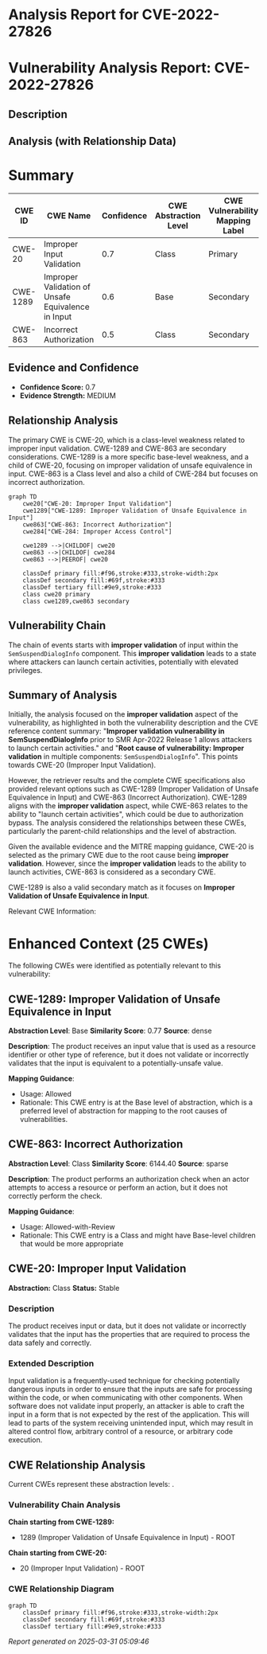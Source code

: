 # Analysis Report for CVE-2022-27826

# Vulnerability Analysis Report: CVE-2022-27826

## Description



## Analysis (with Relationship Data)

# Summary
| CWE ID | CWE Name | Confidence | CWE Abstraction Level | CWE Vulnerability Mapping Label | CWE-Vulnerability Mapping Notes |
|---|---|---|---|---|---|
| CWE-20 | Improper Input Validation | 0.7 | Class | Primary | Discouraged |
| CWE-1289 | Improper Validation of Unsafe Equivalence in Input | 0.6 | Base | Secondary | Allowed |
| CWE-863 | Incorrect Authorization | 0.5 | Class | Secondary | Allowed-with-Review |

## Evidence and Confidence

*   **Confidence Score:** 0.7
*   **Evidence Strength:** MEDIUM

## Relationship Analysis
The primary CWE is CWE-20, which is a class-level weakness related to improper input validation. CWE-1289 and CWE-863 are secondary considerations. CWE-1289 is a more specific base-level weakness, and a child of CWE-20, focusing on improper validation of unsafe equivalence in input. CWE-863 is a Class level and also a child of CWE-284 but focuses on incorrect authorization.

```mermaid
graph TD
    cwe20["CWE-20: Improper Input Validation"]
    cwe1289["CWE-1289: Improper Validation of Unsafe Equivalence in Input"]
    cwe863["CWE-863: Incorrect Authorization"]
    cwe284["CWE-284: Improper Access Control"]

    cwe1289 -->|CHILDOF| cwe20
    cwe863 -->|CHILDOF| cwe284
    cwe863 -->|PEEROF| cwe20
    
    classDef primary fill:#f96,stroke:#333,stroke-width:2px
    classDef secondary fill:#69f,stroke:#333
    classDef tertiary fill:#9e9,stroke:#333
    class cwe20 primary
    class cwe1289,cwe863 secondary
```

## Vulnerability Chain
The chain of events starts with **improper validation** of input within the `SemSuspendDialogInfo` component. This **improper validation** leads to a state where attackers can launch certain activities, potentially with elevated privileges.

## Summary of Analysis
Initially, the analysis focused on the **improper validation** aspect of the vulnerability, as highlighted in both the vulnerability description and the CVE reference content summary: "**Improper validation vulnerability in SemSuspendDialogInfo** prior to SMR Apr-2022 Release 1 allows attackers to launch certain activities." and "**Root cause of vulnerability: Improper validation** in multiple components: `SemSuspendDialogInfo`". This points towards CWE-20 (Improper Input Validation).

However, the retriever results and the complete CWE specifications also provided relevant options such as CWE-1289 (Improper Validation of Unsafe Equivalence in Input) and CWE-863 (Incorrect Authorization). CWE-1289 aligns with the **improper validation** aspect, while CWE-863 relates to the ability to "launch certain activities", which could be due to authorization bypass. The analysis considered the relationships between these CWEs, particularly the parent-child relationships and the level of abstraction.

Given the available evidence and the MITRE mapping guidance, CWE-20 is selected as the primary CWE due to the root cause being **improper validation**. However, since the **improper validation** leads to the ability to launch activities, CWE-863 is considered as a secondary CWE.

CWE-1289 is also a valid secondary match as it focuses on **Improper Validation of Unsafe Equivalence in Input**.

Relevant CWE Information:

# Enhanced Context (25 CWEs)
The following CWEs were identified as potentially relevant to this vulnerability:

## CWE-1289: Improper Validation of Unsafe Equivalence in Input
**Abstraction Level**: Base
**Similarity Score**: 0.77
**Source**: dense

**Description**:
The product receives an input value that is used as a resource identifier or other type of reference, but it does not validate or incorrectly validates that the input is equivalent to a potentially-unsafe value.

**Mapping Guidance**:
- Usage: Allowed
- Rationale: This CWE entry is at the Base level of abstraction, which is a preferred level of abstraction for mapping to the root causes of vulnerabilities.

## CWE-863: Incorrect Authorization
**Abstraction Level**: Class
**Similarity Score**: 6144.40
**Source**: sparse

**Description**:
The product performs an authorization check when an actor attempts to access a resource or perform an action, but it does not correctly perform the check.

**Mapping Guidance**:
- Usage: Allowed-with-Review
- Rationale: This CWE entry is a Class and might have Base-level children that would be more appropriate

## CWE-20: Improper Input Validation
**Abstraction:** Class
**Status:** Stable

### Description
The product receives input or data, but it does
        not validate or incorrectly validates that the input has the
        properties that are required to process the data safely and
        correctly.

### Extended Description


Input validation is a frequently-used technique for checking potentially dangerous inputs in order to ensure that the inputs are safe for processing within the code, or when communicating with other components. When software does not validate input properly, an attacker is able to craft the input in a form that is not expected by the rest of the application. This will lead to parts of the system receiving unintended input, which may result in altered control flow, arbitrary control of a resource, or arbitrary code execution.


## CWE Relationship Analysis

Current CWEs represent these abstraction levels: .


### Vulnerability Chain Analysis

**Chain starting from CWE-1289:**
- 1289 (Improper Validation of Unsafe Equivalence in Input) - ROOT


**Chain starting from CWE-20:**
- 20 (Improper Input Validation) - ROOT



### CWE Relationship Diagram

```mermaid
graph TD
    classDef primary fill:#f96,stroke:#333,stroke-width:2px
    classDef secondary fill:#69f,stroke:#333
    classDef tertiary fill:#9e9,stroke:#333
```



*Report generated on 2025-03-31 05:09:46*
